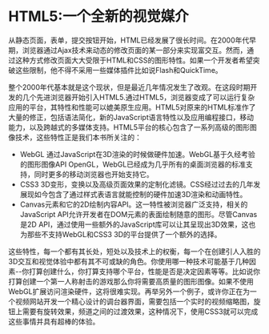 # HTML5:一个全新的视觉媒介

从静态页面，表单，提交按钮开始，HTML已经发展了很长时间。在2000年代早期，浏览器通过Ajax技术来动态的修改页面的某一部分来实现富交互。然而，通过这种方式修改页面大大受限于HTML和CSS的图形特性。如果一个开发者希望突破这些限制，他不得不采用一些媒体插件比如说Flash和QuickTime。

整个2000年代基本就是这个现状，但是最近几年情况发生了改观。在这段时期开发的几个先进浏览器开始引入HTML5.通过HTML5，浏览器变成了可以运行复杂应用的平台，其特性和性能可以媲美原生应用。HTML5对原来的HTML标准作了大量的修正，包括语法简化，新的JavaScript语言特性以及应用编程接口，移动能力，以及跨越式的多媒体支持。HTML5平台的核心包含了一系列高级的图形图像技术，这些特性正是我们本书所关注的：

* WebGL 通过JavaScript在3D渲染的时候做硬件加速。WebGL基于久经考验的图形图像API OpenGL，WebGL已经成为几乎所有的桌面浏览器的标准支持，同时更多的移动浏览器也开始支持它。
* CSS3 3D变形，变换以及高级页面效果的定制化滤镜。CSS经过过去的几年发展现如今包含了通过样式表语言就能控制的硬件加速3D渲染和动画特性。
* Canvas元素和它的2D绘制内容API。这一特性被浏览器广泛支持，相关的JavaScript API允许开发者在DOM元素的表面绘制随意的图形。尽管Canvas是2D API，通过使用一些额外的JavaScript库可以让其呈现出3D效果，这也为那些不支持WebGL和CSS3 3D的平台提供了一个额外的选择。

这些特性，每一个都有其长处，短处以及技术上的权衡，每一个在创建引人入胜的3D交互和视觉体验中都有其不可或缺的角色。你使用哪一种技术可能基于几种因素--你打算创建什么，你打算支持哪个平台，性能是否是决定因素等等。比如说你打算创建一个第一人称射击的游戏那么你将需要高质量的图形图像。如果不使用WebGL扩展访问渲染硬件，这将很难实现。再举另外一个例子，或许你正在为一个视频网站开发一个精心设计的调台器界面，需要包括一个实时的视频缩略图，旋钮上需要有旋转效果，频道之间的过渡效果，这种情况下，使用CSS3就可以完成这些事情并具有超棒的体验。
